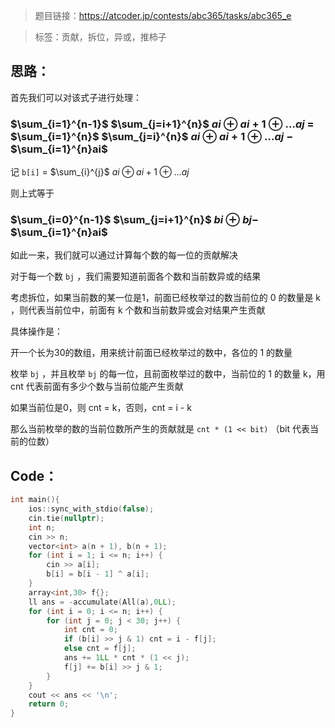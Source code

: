> 题目链接：https://atcoder.jp/contests/abc365/tasks/abc365_e

> 标签：贡献，拆位，异或，推柿子

## 思路：

首先我们可以对该式子进行处理：

### $\sum_{i=1}^{n-1}$ $\sum_{j=i+1}^{n}$ $ai\oplus ai+1\oplus...aj$     =    $\sum_{i=1}^{n}$ $\sum_{j=i}^{n}$ $ai\oplus ai+1\oplus...aj$  $-$ $\sum_{i=1}^{n}ai$

记 `b[i]` = $\sum_{i}^{j}$ $ai\oplus ai+1\oplus...aj$

则上式等于

### $\sum_{i=0}^{n-1}$ $\sum_{j=i+1}^{n}$  $bi\oplus bj  -$ $\sum_{i=1}^{n}ai$

如此一来，我们就可以通过计算每个数的每一位的贡献解决

对于每一个数 `bj` ，我们需要知道前面各个数和当前数异或的结果

考虑拆位，如果当前数的某一位是1，前面已经枚举过的数当前位的 0 的数量是 k ，则代表当前位中，前面有 k 个数和当前数异或会对结果产生贡献

具体操作是：

开一个长为30的数组，用来统计前面已经枚举过的数中，各位的 1 的数量

枚举 `bj` ，并且枚举 `bj` 的每一位，且前面枚举过的数中，当前位的 1 的数量 k，用 cnt 代表前面有多少个数与当前位能产生贡献

如果当前位是0，则 cnt = k，否则，cnt = i - k

那么当前枚举的数的当前位数所产生的贡献就是 `cnt * (1 << bit)` （bit 代表当前的位数）

## Code：

```cpp
int main(){
    ios::sync_with_stdio(false);
    cin.tie(nullptr);
    int n;
    cin >> n;
    vector<int> a(n + 1), b(n + 1);
    for (int i = 1; i <= n; i++) {
        cin >> a[i];
        b[i] = b[i - 1] ^ a[i];
    }
    array<int,30> f{};
    ll ans = -accumulate(All(a),0LL);
    for (int i = 0; i <= n; i++) {
        for (int j = 0; j < 30; j++) {
            int cnt = 0;
            if (b[i] >> j & 1) cnt = i - f[j];
            else cnt = f[j];
            ans += 1LL * cnt * (1 << j);
            f[j] += b[i] >> j & 1;
        }
    }
    cout << ans << '\n';
    return 0;
}

```

